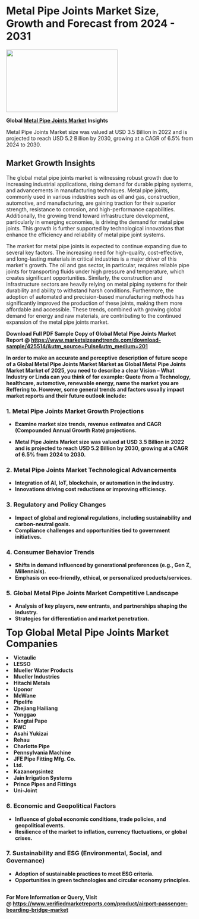 <H1>Metal Pipe Joints Market Size, Growth and Forecast from 2024 - 2031</H1><img class="aligncenter size-medium wp-image-584254" src="https://thirdeyenews.in/wp-content/uploads/2024/09/Global-Market-Research-300x168.jpeg" alt="" width="300" height="168" /><p><strong>Global&nbsp;<a href="https://www.marketsizeandtrends.com/download-sample/425514/&amp;utm_source=Pulse&amp;utm_medium=201">Metal Pipe Joints Market</a> Insights</strong></p><p>Metal Pipe Joints Market size was valued at USD 3.5 Billion in 2022 and is projected to reach USD 5.2 Billion by 2030, growing at a CAGR of 6.5% from 2024 to 2030.</p><p><h2>Market Growth Insights</h2> <p>The global metal pipe joints market is witnessing robust growth due to increasing industrial applications, rising demand for durable piping systems, and advancements in manufacturing techniques. Metal pipe joints, commonly used in various industries such as oil and gas, construction, automotive, and manufacturing, are gaining traction for their superior strength, resistance to corrosion, and high-performance capabilities. Additionally, the growing trend toward infrastructure development, particularly in emerging economies, is driving the demand for metal pipe joints. This growth is further supported by technological innovations that enhance the efficiency and reliability of metal pipe joint systems.</p> <p><strong></strong></p> <p>The market for metal pipe joints is expected to continue expanding due to several key factors. The increasing need for high-quality, cost-effective, and long-lasting materials in critical industries is a major driver of this market's growth. The oil and gas sector, in particular, requires reliable pipe joints for transporting fluids under high pressure and temperature, which creates significant opportunities. Similarly, the construction and infrastructure sectors are heavily relying on metal piping systems for their durability and ability to withstand harsh conditions. Furthermore, the adoption of automated and precision-based manufacturing methods has significantly improved the production of these joints, making them more affordable and accessible. These trends, combined with growing global demand for energy and raw materials, are contributing to the continued expansion of the metal pipe joints market. <p><strong></p><p><span class=""><strong>Download Full PDF Sample Copy of Global Metal Pipe Joints Market Report</strong> @ <a href="https://www.marketsizeandtrends.com/download-sample/425514/&amp;utm_source=Pulse&amp;utm_medium=201" target="_blank">https://www.marketsizeandtrends.com/download-sample/425514/&amp;utm_source=Pulse&amp;utm_medium=201</a></span></p><p>In order to make an accurate and perceptive description of future scope of a Global&nbsp;Metal Pipe Joints Market Market as Global&nbsp;Metal Pipe Joints Market Market of 2025, you need to describe a clear Vision &ndash; What Industry or Linda can you think of for example: Quote from a Technology, healthcare, automotive, renewable energy, name the market you are Reffering to. However, some general trends and factors usually impact market reports and their future outlook include:</p><h3>1.&nbsp;<strong>Metal Pipe Joints Market Growth Projections</strong></h3><ul><li>Examine market size trends, revenue estimates and CAGR (Compounded Annual Growth Rate) projections.</li><li><p>Metal Pipe Joints Market size was valued at USD 3.5 Billion in 2022 and is projected to reach USD 5.2 Billion by 2030, growing at a CAGR of 6.5% from 2024 to 2030.</p></li></ul><h3>2.&nbsp;<strong>Metal Pipe Joints Market Technological Advancements</strong></h3><ul><li>Integration of AI, IoT, blockchain, or automation in the industry.</li><li>Innovations driving cost reductions or improving efficiency.</li></ul><h3>3.&nbsp;<strong>Regulatory and Policy Changes</strong></h3><ul><li>Impact of global and regional regulations, including sustainability and carbon-neutral goals.</li><li>Compliance challenges and opportunities tied to government initiatives.</li></ul><h3>4.&nbsp;<strong>Consumer Behavior Trends</strong></h3><ul><li>Shifts in demand influenced by generational preferences (e.g., Gen Z, Millennials).</li><li>Emphasis on eco-friendly, ethical, or personalized products/services.</li></ul><h3>5.&nbsp;<strong>Global Metal Pipe Joints Market Competitive Landscape</strong></h3><ul><li>Analysis of key players, new entrants, and partnerships shaping the industry.</li><li>Strategies for differentiation and market penetration.</li></ul><p data-pm-slice="1 1 []"><span style="color: inherit; font-family: inherit; font-size: 25px;">Top Global Metal Pipe Joints Market Companies</span></p><div class="" data-test-id=""><p><li>Victaulic</li><li> LESSO</li><li> Mueller Water Products</li><li> Mueller Industries</li><li> Hitachi Metals</li><li> Uponor</li><li> McWane</li><li> Pipelife</li><li> Zhejiang Hailiang</li><li> Yonggao</li><li> Kangtai Pape</li><li> RWC</li><li> Asahi Yukizai</li><li> Rehau</li><li> Charlotte Pipe</li><li> Pennsylvania Machine</li><li> JFE Pipe Fitting Mfg. Co.</li><li> Ltd.</li><li> Kazanorgsintez</li><li> Jain Irrigation Systems</li><li> Prince Pipes and Fittings</li><li> Uni-Joint</li></p></div><h3>6.&nbsp;<strong>Economic and Geopolitical Factors</strong></h3><ul><li>Influence of global economic conditions, trade policies, and geopolitical events.</li><li>Resilience of the market to inflation, currency fluctuations, or global crises.</li></ul><h3>7.&nbsp;<strong>Sustainability and ESG (Environmental, Social, and Governance)</strong></h3><ul><li>Adoption of sustainable practices to meet ESG criteria.</li><li>Opportunities in green technologies and circular economy principles.</li></ul><h2><strong style="font-size: 14px;">For More Information or Query, Visit @&nbsp;</strong><a style="background-color: #ffffff; font-size: 14px;" href="https://www.marketsizeandtrends.com/report/metal-pipe-joints-market/" target="_blank">https://www.verifiedmarketreports.com/product/airport-passenger-boarding-bridge-market</a></h2>
